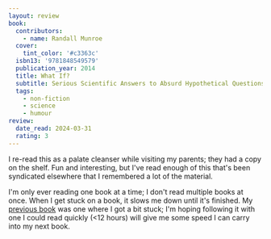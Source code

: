 ```yaml
---
layout: review
book:
  contributors:
    - name: Randall Munroe
  cover:
    tint_color: '#c3363c'
  isbn13: '9781848549579'
  publication_year: 2014
  title: What If?
  subtitle: Serious Scientific Answers to Absurd Hypothetical Questions
  tags:
    - non-fiction
    - science
    - humour
review:
  date_read: 2024-03-31
  rating: 3
---
```

I re-read this as a palate cleanser while visiting my parents; they had a copy on the shelf.
Fun and interesting, but I've read enough of this that's been syndicated elsewhere that I remembered a lot of the material.

I'm only ever reading one book at a time; I don't read multiple books at once.
When I get stuck on a book, it slows me down until it's finished.
My [previous book](/2024/how-to-be-a-normal-person/) was one where I got a bit stuck; I'm hoping following it with one I could read quickly (<12 hours) will give me some speed I can carry into my next book.
